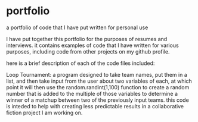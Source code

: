 # portfolio
a portfolio of code that I have put written for personal use

I have put together this portfolio for the purposes of resumes and interviews. it contains examples of code that I have written
for various purposes, including code from other projects on my github profile.

here is a brief description of each of the code files included:

Loop Tournament: a program designed to take team names, put them in a list, and then take input from the user about two variables of
    each, at which point it will then use the random.randint(1,100) function to create a random number that is added to the multiple of
    those variables to determine a winner of a matchup between two of the previously input teams. this code is inteded to help with
    creating less predictable results in a collaborative fiction project I am working on.
